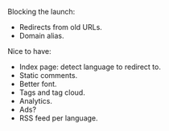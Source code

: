 Blocking the launch:

*   Redirects from old URLs.
*   Domain alias.

Nice to have:

*   Index page: detect language to redirect to.
*   Static comments.
*   Better font.
*   Tags and tag cloud.
*   Analytics.
*   Ads?
*   RSS feed per language.
